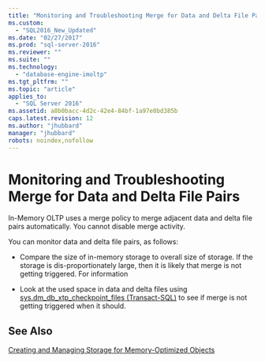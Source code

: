 ```yaml
---
title: "Monitoring and Troubleshooting Merge for Data and Delta File Pairs | Microsoft Docs"
ms.custom: 
  - "SQL2016_New_Updated"
ms.date: "02/27/2017"
ms.prod: "sql-server-2016"
ms.reviewer: ""
ms.suite: ""
ms.technology: 
  - "database-engine-imoltp"
ms.tgt_pltfrm: ""
ms.topic: "article"
applies_to: 
  - "SQL Server 2016"
ms.assetid: a8b0bacc-4d2c-42e4-84bf-1a97e0bd385b
caps.latest.revision: 12
ms.author: "jhubbard"
manager: "jhubbard"
robots: noindex,nofollow
---
```

# Monitoring and Troubleshooting Merge for Data and Delta File Pairs
  In-Memory OLTP uses a merge policy to merge adjacent data and delta file pairs automatically. You cannot disable merge activity.  
  
 You can monitor data and delta file pairs, as follows:  
  
-   Compare the size of in-memory storage to overall size of storage. If the storage is dis-proportionately large, then it is likely that merge is not getting triggered. For information  
  
-   Look at the used space in data and delta files using [sys.dm_db_xtp_checkpoint_files &#40;Transact-SQL&#41;](../relational-databases/reference/system-dynamic-management-views/sys.dm-db-xtp-checkpoint-files-transact-sql.md) to see if merge is not getting triggered when it should.  
  
## See Also  
 [Creating and Managing Storage for Memory-Optimized Objects](../relational-databases/in-memory-oltp/creating-and-managing-storage-for-memory-optimized-objects.md)  
  
  